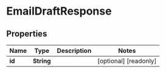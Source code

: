 

# EmailDraftResponse


## Properties

| Name | Type | Description | Notes |
|------------ | ------------- | ------------- | -------------|
|**id** | **String** |  |  [optional] [readonly] |



